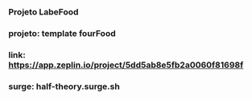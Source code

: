 ### Projeto LabeFood

### projeto: template fourFood 

### link: https://app.zeplin.io/project/5dd5ab8e5fb2a0060f81698f

### surge: half-theory.surge.sh
